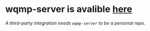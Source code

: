 # wqmp-server is avalible [here](https://github.com/WQMPDev/wqmp-server)
*A third-party integration needs `wqmp-server` to be a personal repo.*
